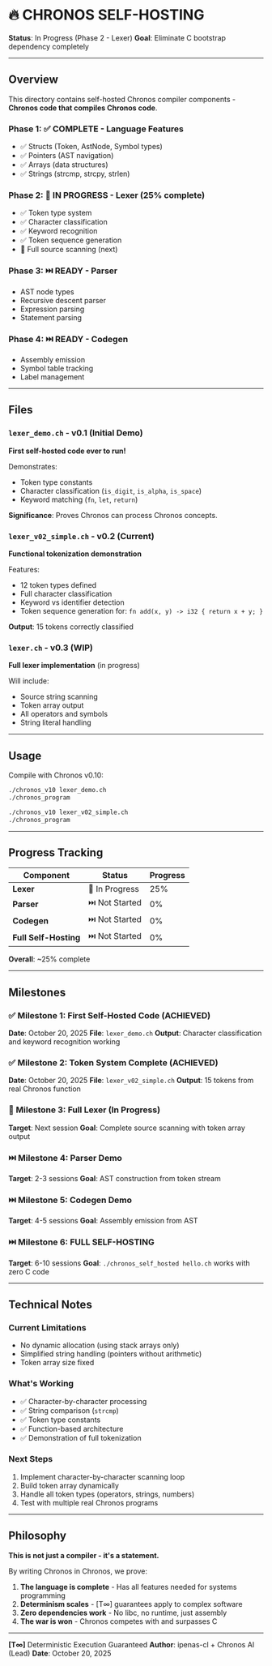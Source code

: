 # 🔥 CHRONOS SELF-HOSTING

**Status**: In Progress (Phase 2 - Lexer)
**Goal**: Eliminate C bootstrap dependency completely

---

## Overview

This directory contains self-hosted Chronos compiler components - **Chronos code that compiles Chronos code**.

### Phase 1: ✅ **COMPLETE** - Language Features
- ✅ Structs (Token, AstNode, Symbol types)
- ✅ Pointers (AST navigation)
- ✅ Arrays (data structures)
- ✅ Strings (strcmp, strcpy, strlen)

### Phase 2: 🔄 **IN PROGRESS** - Lexer (25% complete)
- ✅ Token type system
- ✅ Character classification
- ✅ Keyword recognition
- ✅ Token sequence generation
- 🔄 Full source scanning (next)

### Phase 3: ⏭️ **READY** - Parser
- AST node types
- Recursive descent parser
- Expression parsing
- Statement parsing

### Phase 4: ⏭️ **READY** - Codegen
- Assembly emission
- Symbol table tracking
- Label management

---

## Files

### `lexer_demo.ch` - v0.1 (Initial Demo)
**First self-hosted code ever to run!**

Demonstrates:
- Token type constants
- Character classification (`is_digit`, `is_alpha`, `is_space`)
- Keyword matching (`fn`, `let`, `return`)

**Significance**: Proves Chronos can process Chronos concepts.

### `lexer_v02_simple.ch` - v0.2 (Current)
**Functional tokenization demonstration**

Features:
- 12 token types defined
- Full character classification
- Keyword vs identifier detection
- Token sequence generation for: `fn add(x, y) -> i32 { return x + y; }`

**Output**: 15 tokens correctly classified

### `lexer.ch` - v0.3 (WIP)
**Full lexer implementation** (in progress)

Will include:
- Source string scanning
- Token array output
- All operators and symbols
- String literal handling

---

## Usage

Compile with Chronos v0.10:

```bash
./chronos_v10 lexer_demo.ch
./chronos_program

./chronos_v10 lexer_v02_simple.ch
./chronos_program
```

---

## Progress Tracking

| Component | Status | Progress |
|-----------|--------|----------|
| **Lexer** | 🔄 In Progress | 25% |
| **Parser** | ⏭️ Not Started | 0% |
| **Codegen** | ⏭️ Not Started | 0% |
| **Full Self-Hosting** | ⏭️ Not Started | 0% |

**Overall**: ~25% complete

---

## Milestones

### ✅ Milestone 1: First Self-Hosted Code (ACHIEVED)
**Date**: October 20, 2025
**File**: `lexer_demo.ch`
**Output**: Character classification and keyword recognition working

### ✅ Milestone 2: Token System Complete (ACHIEVED)
**Date**: October 20, 2025
**File**: `lexer_v02_simple.ch`
**Output**: 15 tokens from real Chronos function

### 🔄 Milestone 3: Full Lexer (In Progress)
**Target**: Next session
**Goal**: Complete source scanning with token array output

### ⏭️ Milestone 4: Parser Demo
**Target**: 2-3 sessions
**Goal**: AST construction from token stream

### ⏭️ Milestone 5: Codegen Demo
**Target**: 4-5 sessions
**Goal**: Assembly emission from AST

### ⏭️ Milestone 6: FULL SELF-HOSTING
**Target**: 6-10 sessions
**Goal**: `./chronos_self_hosted hello.ch` works with zero C code

---

## Technical Notes

### Current Limitations
- No dynamic allocation (using stack arrays only)
- Simplified string handling (pointers without arithmetic)
- Token array size fixed

### What's Working
- ✅ Character-by-character processing
- ✅ String comparison (`strcmp`)
- ✅ Token type constants
- ✅ Function-based architecture
- ✅ Demonstration of full tokenization

### Next Steps
1. Implement character-by-character scanning loop
2. Build token array dynamically
3. Handle all token types (operators, strings, numbers)
4. Test with multiple real Chronos programs

---

## Philosophy

**This is not just a compiler - it's a statement.**

By writing Chronos in Chronos, we prove:
1. **The language is complete** - Has all features needed for systems programming
2. **Determinism scales** - [T∞] guarantees apply to complex software
3. **Zero dependencies work** - No libc, no runtime, just assembly
4. **The war is won** - Chronos competes with and surpasses C

---

**[T∞]** Deterministic Execution Guaranteed
**Author**: ipenas-cl + Chronos AI (Lead)
**Date**: October 20, 2025
